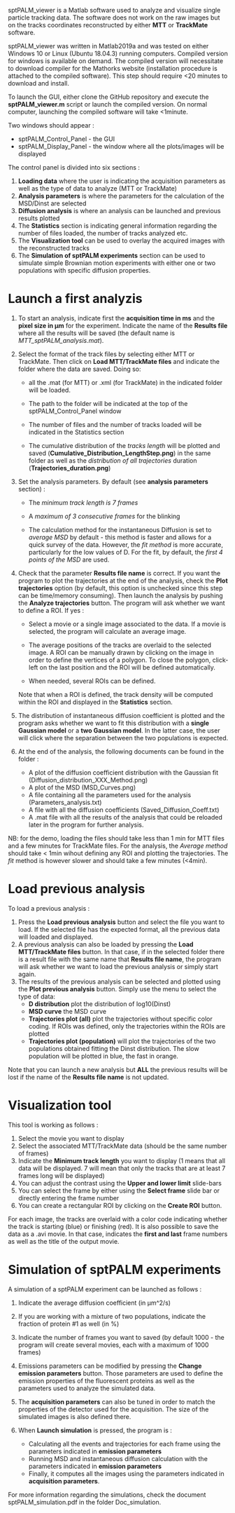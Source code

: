 sptPALM_viewer is a Matlab software used to analyze and visualize single particle tracking data. The software does not work on the raw images but on the tracks coordinates reconstructed by either **MTT** or **TrackMate** software. 

sptPALM_viewer was written in Matlab2019a and was tested on either Windows 10 or Linux (Ubuntu 18.04.3) running computers. Compiled version for windows is available on demand. The compiled version will necessitate to download compiler for the Mathorks website (installation procedure is attached to the compiled software). This step should require <20 minutes to download and install. 

To launch the GUI, either clone the GitHub repository and execute the **sptPALM_viewer.m** script or launch the compiled version. On normal computer, launching the compiled software will take <1minute. 

Two windows should appear :

- sptPALM_Control_Panel - the GUI
- sptPALM_Display_Panel - the window where all the plots/images will be displayed

The control panel is divided into six sections :

1. **Loading data** where the user is indicating the acquisition parameters as well as the type of data to analyze (MTT or TrackMate) 
2. **Analysis parameters** is where the parameters for the calculation of the MSD/Dinst are selected
3. **Diffusion analysis** is where an analysis can be launched and previous results plotted
4. The **Statistics** section is indicating general information regarding the number of files loaded, the number of tracks analyzed etc.
5. The **Visualization tool** can be used to overlay the acquired images with the reconstructed tracks
6. The **Simulation of sptPALM experiments** section can be used to simulate simple Brownian motion experiments with either one or two populations with specific diffusion properties. 

# Launch a first analyzis

1. To start an analysis, indicate first the **acquisition time in ms** and the **pixel size in µm** for the experiment. Indicate the name of the **Results file** where all the results will be saved (the default name is *MTT_sptPALM_analysis.mat*). 

   

2. Select the format of the track files by selecting either MTT or TrackMate. Then click on **Load MTT/TrackMate files** and indicate the folder where the data are saved. Doing so:
   - all the .mat (for MTT) or .xml (for TrackMate) in the indicated folder will be loaded. 

   - The path to the folder will be indicated at the top of the sptPALM_Control_Panel window

   - The number of files and the number of tracks loaded will be indicated in the Statistics section

   - The cumulative distribution of the *tracks length* will be plotted and saved (**Cumulative_Distribution_LengthStep.png**) in the same folder as well as the *distribution of all trajectories* duration (**Trajectories_duration.png**)

     

3. Set the analysis parameters. By default (see **analysis parameters** section) :
   - The *minimum track length is 7 frames*

   - A *maximum of 3 consecutive frames* for the blinking

   - The calculation method for the instantaneous Diffusion is set to *average MSD* by default - this method is faster and allows for a quick survey of the data. However, the *fit method* is more accurate, particularly for the low values of D. For the fit, by default, the *first 4 points of the MSD* are used.

     

4. Check that the parameter **Results file name** is correct. If you want the program to plot the trajectories at the end of the analysis, check the **Plot trajectories** option (by default, this option is unchecked since this step can be time/memory consuming). Then launch the analysis by pushing the **Analyze trajectories** button. The program will ask whether we want to define a ROI. If yes :

   - Select a movie or a single image associated to the data. If a movie is selected, the program will calculate an average image.

   - The average positions of the tracks are overlaid to the selected image. A ROI can be manually drawn by clicking on the image in order to define the vertices of a polygon. To close the polygon, click-left on the last position and the ROI will be defined automatically.

   - When needed, several ROIs can be defined. 

     

   Note that when a ROI is defined, the track density will be computed within the ROI and displayed in the **Statistics** section. 

   

5. The distribution of instantaneous diffusion coefficient is plotted and the program asks whether we want to fit this distribution with a **single Gaussian model** or a **two Gaussian model**. In the latter case, the user will click where the separation between the two populations is expected. 

   

6. At the end of the analysis, the following documents can be found in the folder :

   - A plot of the diffusion coefficient distribution with the Gaussian fit (Diffusion_distribution_XXX_Method.png)
   - A plot of the MSD (MSD_Curves.png)
   - A file containing all the parameters used for the analysis (Parameters_analysis.txt)
   - A file with all the diffusion coefficients (Saved_Diffusion_Coeff.txt)
   - A .mat file with all the results of the analysis that could be reloaded later in the program for further analysis.



NB: for the demo, loading the files should take less than 1 min for MTT files and a few minutes for TrackMate files. For the analysis, the *Average method* should take < 1min wihout defining any ROI and plotting the trajectories. The *fit* method is however slower and should take a few minutes (<4min). 

# Load previous analysis

To load a previous analysis :

1. Press the **Load previous analysis** button and select the file you want to load. If the selected file has the expected format, all the previous data will loaded and displayed. 
2. A previous analysis can also be loaded by pressing the **Load MTT/TrackMate files** button. In that case, if in the selected folder there is a result file with the same name that **Results file name**, the program will ask whether we want to load the previous analysis or simply start again.
3. The results of the previous analysis can be selected and plotted using the **Plot previous analysis** button. Simply use the menu to select the type of data:
   - **D distribution** plot the distribution of log10(Dinst)
   - **MSD curve** the MSD curve
   - **Trajectories plot (all)** plot the trajectories without specific color coding. If ROIs was defined, only the trajectories within the ROIs are plotted 
   - **Trajectories plot (population)** will plot the trajectories of the two populations obtained fitting the Dinst distribution. The slow population will be plotted in blue, the fast in orange. 

Note that you can launch a new analysis but **ALL** the previous results will be lost if the name of the **Results file name** is not updated. 

# Visualization tool

This tool is working as follows :

1. Select the movie you want to display
2. Select the associated MTT/TrackMate data (should be the same number of frames)
3. Indicate the **Minimum track length** you want to display (1 means that all data will be displayed. 7 will mean that only the tracks that are at least 7 frames long will be displayed)
4. You can adjust the contrast using the **Upper and lower limit** slide-bars
5. You can select the frame by either using the **Select frame** slide bar or directly entering the frame number
6. You can create a rectangular ROI by clicking on the **Create ROI** button.

For each image, the tracks are overlaid with a color code indicating whether the track is starting (blue) or finishing (red). It is also possible to save the data as a .avi movie. In that case, indicates the **first and last** frame numbers as well as the title of the output movie. 

# Simulation of sptPALM experiments

A simulation of a sptPALM experiment can be launched as follows :

1. Indicate the average diffusion coefficient (in µm^2/s)

2. If you are working with a mixture of two populations, indicate the fraction of protein #1 as well (in %)

3. Indicate the number of frames you want to saved (by default 1000 - the program will create several movies, each with a maximum of 1000 frames)

4. Emissions parameters can be modified by pressing the **Change emission parameters** button. Those parameters are used to define the emission properties of the fluorescent proteins as well as the parameters used to analyze the simulated data. 

5. The **acquisition parameters** can also be tuned in order to match the properties of the detector used for the acquisition. The size of the simulated images is also defined there.

6. When **Launch simulation** is pressed, the program is :

   - Calculating all the events and trajectories for each frame using the parameters indicated in **emission parameters**
   - Running MSD and instantaneous diffusion calculation with the parameters indicated in **emission parameters**
   - Finally, it computes all the images using the parameters indicated in **acquisition parameters**.

   

For more information regarding the simulations, check the document sptPALM_simulation.pdf in the folder Doc_simulation.
